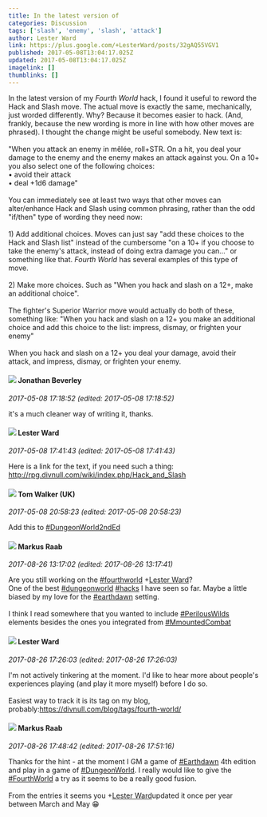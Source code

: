 ```yaml
---
title: In the latest version of
categories: Discussion
tags: ['slash', 'enemy', 'slash', 'attack']
author: Lester Ward
link: https://plus.google.com/+LesterWard/posts/32gAQ55VGV1
published: 2017-05-08T13:04:17.025Z
updated: 2017-05-08T13:04:17.025Z
imagelink: []
thumblinks: []
---
```


In the latest version of my <i>Fourth World</i> hack, I found it useful to reword the Hack and Slash move. The actual move is exactly the same, mechanically, just worded differently. Why? Because it becomes easier to hack. (And, frankly, because the new wording is more in line with how other moves are phrased). I thought the change might be useful somebody. New text is:<br /><br />&quot;When you attack an enemy in mêlée, roll+STR. On a hit, you deal your damage to the enemy and the enemy makes an attack against you. On a 10+ you also select one of the following choices:<br />•	 avoid their attack<br />•	 deal +1d6 damage&quot;<br /><br />You can immediately see at least two ways that other moves can alter/enhance Hack and Slash using common phrasing, rather than the odd &quot;if/then&quot; type of wording they need now:<br /><br />1) Add additional choices. Moves can just say &quot;add these choices to the Hack and Slash list&quot; instead of the cumbersome &quot;on a 10+ if you choose to take the enemy&#39;s attack, instead of doing extra damage you can...&quot; or something like that. <i>Fourth World</i> has several examples of this type of move.<br /><br />2) Make more choices. Such as &quot;When you hack and slash on a 12+, make an additional choice&quot;. <br /><br />The fighter&#39;s Superior Warrior move would actually do both of these, something like: &quot;When you hack and slash on a 12+ you make an additional choice and add this choice to the list: impress, dismay, or frighten your enemy&quot;<br /><br />When you hack and slash on a 12+ you deal your damage, avoid their attack, and impress, dismay, or frighten your enemy.
<div id='comment z13ehbthcpmkh140g220zjajmzbuxrmtk'>
  <h4><img src='{{site.baseurl}}//images/avatars/100651139028675214615_photo.jpg'> Jonathan Beverley</h4>
      <p><cite>2017-05-08 17:18:52 (edited: 2017-05-08 17:18:52)</cite></p>
        <p>it&#39;s a much cleaner way of writing it, thanks.</p>
</div>
        

<div id='comment z13ehbthcpmkh140g220zjajmzbuxrmtk'>
  <h4><img src='{{site.baseurl}}//images/avatars/108131264929529993281_photo.jpg'> Lester Ward</h4>
      <p><cite>2017-05-08 17:41:43 (edited: 2017-05-08 17:41:43)</cite></p>
        <p>Here is a link for the text, if you need such a thing: <a href="http://rpg.divnull.com/wiki/index.php/Hack_and_Slash" class="ot-anchor">http://rpg.divnull.com/wiki/index.php/Hack_and_Slash</a></p>
</div>
        

<div id='comment z13ehbthcpmkh140g220zjajmzbuxrmtk'>
  <h4><img src='{{site.baseurl}}//images/avatars/101163170226766768463_photo.jpg'> Tom Walker (UK)</h4>
      <p><cite>2017-05-08 20:58:23 (edited: 2017-05-08 20:58:23)</cite></p>
        <p>Add this to <a rel="nofollow" class="ot-hashtag" href="https://plus.google.com/s/%23DungeonWorld2ndEd/posts">#DungeonWorld2ndEd</a><br /></p>
</div>
        

<div id='comment z13ehbthcpmkh140g220zjajmzbuxrmtk'>
  <h4><img src='{{site.baseurl}}//images/avatars/117439277895179269862_photo.jpg'> Markus Raab</h4>
      <p><cite>2017-08-26 13:17:02 (edited: 2017-08-26 13:17:41)</cite></p>
        <p>Are you still working on the <a rel="nofollow" class="ot-hashtag" href="https://plus.google.com/s/%23fourthworld/posts">#fourthworld</a> <span class="proflinkWrapper"><span class="proflinkPrefix">+</span><a class="proflink" href="https://plus.google.com/108131264929529993281" oid="108131264929529993281">Lester Ward</a></span>​​?<br />One of the best <a rel="nofollow" class="ot-hashtag" href="https://plus.google.com/s/%23dungeonworld/posts">#dungeonworld</a> <a rel="nofollow" class="ot-hashtag" href="https://plus.google.com/s/%23hacks/posts">#hacks</a> I have seen so far. Maybe a little biased by my love for the <a rel="nofollow" class="ot-hashtag" href="https://plus.google.com/s/%23earthdawn/posts">#earthdawn</a> setting.<br /><br />I think I read somewhere that you wanted to include <a rel="nofollow" class="ot-hashtag" href="https://plus.google.com/s/%23PerilousWilds/posts">#PerilousWilds</a> elements besides the ones you integrated from <a rel="nofollow" class="ot-hashtag" href="https://plus.google.com/s/%23MmountedCombat/posts">#MmountedCombat</a></p>
</div>
        

<div id='comment z13ehbthcpmkh140g220zjajmzbuxrmtk'>
  <h4><img src='{{site.baseurl}}//images/avatars/108131264929529993281_photo.jpg'> Lester Ward</h4>
      <p><cite>2017-08-26 17:26:03 (edited: 2017-08-26 17:26:03)</cite></p>
        <p>I&#39;m not actively tinkering at the moment. I&#39;d like to hear more about people&#39;s experiences playing (and play it more myself) before I do so.<br /><br />Easiest way to track it is its tag on my blog, probably:<a href="https://divnull.com/blog/tags/fourth-world/" data-embed="CNECCNACCM8CCAASK2h0dHBzOi8vZGl2bnVsbC5jb20vYmxvZy90YWdzL2ZvdXJ0aC13b3JsZC86YQil7dD84SsSK2h0dHBzOi8vZGl2bnVsbC5jb20vYmxvZy90YWdzL2ZvdXJ0aC13b3JsZC8aK2h0dHBzOi8vZGl2bnVsbC5jb20vYmxvZy90YWdzL2ZvdXJ0aC13b3JsZC_S5JaZAYEGCitodHRwczovL2Rpdm51bGwuY29tL2Jsb2cvdGFncy9mb3VydGgtd29ybGQvEkhodHRwOi8vZGl2bnVsbC5jb20vYmxvZy93cC1jb250ZW50L3VwbG9hZHMvMjAxNS8wMy9mb3VydGgtd29ybGQtbG9nby5wbmcaIkZvdXJ0aCBXb3JsZCB8IERpdk51bGwgUHJvZHVjdGlvbnMisgJBbG1vc3QgZXhhY3RseSBhIHllYXIgYWdvLCB3aGVuIEkgcHVibGlzaGVkIOKAnHByb2JhYmx5IHRoZSBsYXN0IHJldmlzaW9uIEknbGwgZG_igJ0gb2YgdGhpcyBoYWNrIG9mIER1bmdlb24gV29ybGQgdG8gdGhlIEVhcnRoZGF3biBzZXR0aW5nLCBJIHJlYWxseSB0aG91Z2h0IEkgd2FzIGRvbmUuIFdoYXQgY2hhbmdlZCBzaW5jZSB3YXMgc29tZSBkaXNzYXRpc2ZhY3Rpb24gd2l0aCBwYXJ0cyBvZiB0aGUgd29yayBhbmQgd2l0aCBzb21lIG9mIER1bmdlb24gV29ybGQgYmFzaWMgbW92ZXMuIFRoZSB2ZXJzaW9uIHByZXNlbnRlZCAuLi7KC_8BCNMCCNICCNACCM8CCAASSGh0dHA6Ly9kaXZudWxsLmNvbS9ibG9nL3dwLWNvbnRlbnQvdXBsb2Fkcy8yMDE1LzAzL2ZvdXJ0aC13b3JsZC1sb2dvLnBuZ8rUzJkBoAEKSGh0dHA6Ly9kaXZudWxsLmNvbS9ibG9nL3dwLWNvbnRlbnQvdXBsb2Fkcy8yMDE1LzAzL2ZvdXJ0aC13b3JsZC1sb2dvLnBuZxJIaHR0cDovL2Rpdm51bGwuY29tL2Jsb2cvd3AtY29udGVudC91cGxvYWRzLzIwMTUvMDMvZm91cnRoLXdvcmxkLWxvZ28ucG5nmgEDNDAwogEDMjUz-hEraHR0cHM6Ly9kaXZudWxsLmNvbS9ibG9nL3RhZ3MvZm91cnRoLXdvcmxkLw" data-attachment-render-hint="2" class="ot-anchor">https://divnull.com/blog/tags/fourth-world/</a></p>
</div>
        

<div id='comment z13ehbthcpmkh140g220zjajmzbuxrmtk'>
  <h4><img src='{{site.baseurl}}//images/avatars/117439277895179269862_photo.jpg'> Markus Raab</h4>
      <p><cite>2017-08-26 17:48:42 (edited: 2017-08-26 17:51:16)</cite></p>
        <p>Thanks for the hint - at the moment I GM a game of <a rel="nofollow" class="ot-hashtag" href="https://plus.google.com/s/%23Earthdawn/posts">#Earthdawn</a> 4th edition and play in a game of <a rel="nofollow" class="ot-hashtag" href="https://plus.google.com/s/%23DungeonWorld/posts">#DungeonWorld</a>. I really would like to give the <a rel="nofollow" class="ot-hashtag" href="https://plus.google.com/s/%23FourthWorld/posts">#FourthWorld</a> a try as it seems to be a really good fusion.<br /><br />From the entries it seems you <span class="proflinkWrapper"><span class="proflinkPrefix">+</span><a class="proflink" href="https://plus.google.com/108131264929529993281" oid="108131264929529993281">Lester Ward</a></span>​updated it once per year between March and May 😁</p>
</div>
        